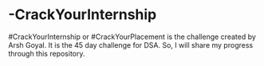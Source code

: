 # -CrackYourInternship
#CrackYourInternship or #CrackYourPlacement is the challenge created by Arsh Goyal. It is the 45 day challenge for DSA. So, I will share my progress through this repository.
